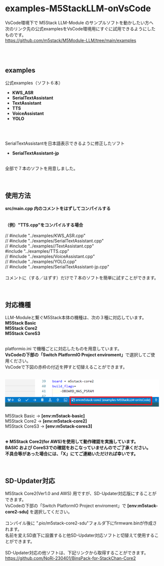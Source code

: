 # examples-M5StackLLM-onVsCode

VsCode環境下で M5Stack LLM-Module のサンプルソフトを動かしたい方へ<br>
次のリンク先の公式examplesをVsCode環境用にすぐに試用できるようにしたものです。<br>
 https://github.com/m5stack/M5Module-LLM/tree/main/examples

<br>
<br>

## examples
公式examples（ソフト６本）
<b>
- KWS_ASR<br>
- SerialTextAssistant<br>
- TextAssistant<br>
- TTS<br>
- VoiceAssistant<br>
- YOLO<br>
</b>
<br><br>

SerialTextAssistantを日本語表示できるように修正したソフト<br>
- <b>SerialTextAssistant-jp</b><br>
<br>
全部で７本のソフトを用意しました。<br>
<br>
<br>

## 使用方法

<b>src/main.cpp 内のコメントをはずしてコンパイルする</b><br>
<br><br>
<b>（例）"TTS.cpp"をコンパイルする場合</b><br>
<br>
// #include "../examples/KWS_ASR.cpp"<br>
// #include "../examples/SerialTextAssistant.cpp"<br>
// #include "../examples//TextAssistant.cpp"<br>
#include "../examples/TTS.cpp"<br>
// #include "../examples/VoiceAssistant.cpp"<br>
// #include "../examples/YOLO.cpp"<br>
// #include "../examples/SerialTextAssistant-jp.cpp"<br>
<br>
コメントに（する／はずす）だけで７本のソフトを簡単に試すことができます。<br>
<br>
<br>

## 対応機種
LLM-Moduleと繋ぐM5Stack本体の機種は、次の３種に対応しています。<br>
<b>M5Stack Basic</b><br>
<b>M5Stack Core2</b> <br>
<b>M5Stack CoreS3</b><br>

<br>
platformio.ini で機種ごとに対応したものを用意しています。<br>
<b>VsCodeの下部の「Switch PlatformIO Project enviroment」</b>で選択してご使用ください。<br>
VsCodeで下図の赤枠の付近を押すと切替えることができます。<br>
<br>

![画像](images/env00.png)<br>
<br>
M5Stack Basic  ->  <b>[env:m5stack-basic]</b><br>
M5Stack Core2  ->  <b>[env:m5stack-core2]</b><br>
M5Stack CoreS3 ->  <b>[env:m5stack-cores3]</b><br>
<br>

<b>
※ M5Stack Core2(for AWS)を使用して動作確認を実施しています。<br>
BASIC および CoreS3での確認をおこなっていませんのでご了承ください。<br>
不具合等があった場合には、「X」にてご連絡いただければ幸いです。<br>
</b>
<br>


<br>

## SD-Updater対応
M5Stack Core2(Ver1.0 and AWS) 用ですが、SD-Updater対応版にすることができます。<br>
VsCodeの下部の「Switch PlatformIO Project enviroment」で
<b>[env:m5stack-core2-sdu]</b> を選択してください。<br>
<br>
コンパイル後に ".pio/m5stack-core2-sdu"フォルダ下にfirmware.binが作成されます。<br>
名前を変えSD直下に設置すると他SD-Updater対応ソフトと切替えて使用することができます。<br>
<br>
SD-Updater対応の他ソフトは、下記リンクから取得することができます。<br>
https://github.com/NoRi-230401/BinsPack-for-StackChan-Core2<br>
<br>


